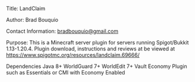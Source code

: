 Title: LandClaim

Author: Brad Bouquio

Contact Information: bradbouquio@gmail.com

Purpose: This is a Minecraft server plugin for servers running Spigot/Bukkit 1.13-1.20.4. Plugin download, instructions and reviews at be viewed at https://www.spigotmc.org/resources/landclaim.69666/

Dependencies
Java 8+
WorldGuard 7+
WorldEdit 7+
Vault
Economy Plugin such as Essentials or CMI with Economy Enabled
